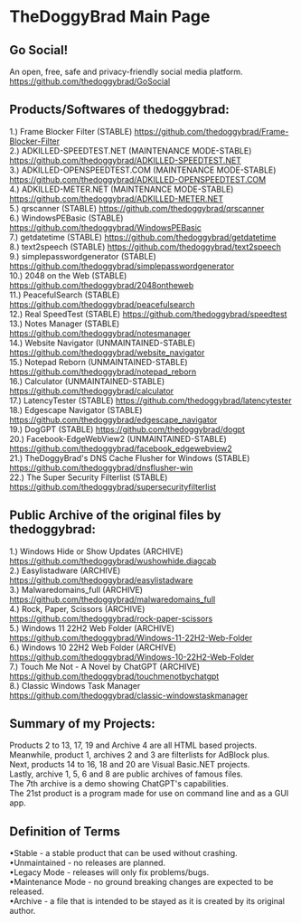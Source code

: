 # TheDoggyBrad Main Page

## Go Social! 
An open, free, safe and privacy-friendly social media platform.
<br>
https://github.com/thedoggybrad/GoSocial

## Products/Softwares of thedoggybrad:
1.) Frame Blocker Filter (STABLE) https://github.com/thedoggybrad/Frame-Blocker-Filter 
<br>
2.) ADKILLED-SPEEDTEST.NET (MAINTENANCE MODE-STABLE) https://github.com/thedoggybrad/ADKILLED-SPEEDTEST.NET
<br>
3.) ADKILLED-OPENSPEEDTEST.COM (MAINTENANCE MODE-STABLE) https://github.com/thedoggybrad/ADKILLED-OPENSPEEDTEST.COM
<br>
4.) ADKILLED-METER.NET (MAINTENANCE MODE-STABLE) https://github.com/thedoggybrad/ADKILLED-METER.NET
<br>
5.) qrscanner (STABLE) https://github.com/thedoggybrad/qrscanner
<br>
6.) WindowsPEBasic (STABLE) https://github.com/thedoggybrad/WindowsPEBasic
<br>
7.) getdatetime (STABLE) https://github.com/thedoggybrad/getdatetime
<br>
8.) text2speech (STABLE) https://github.com/thedoggybrad/text2speech
<br>
9.) simplepasswordgenerator (STABLE) https://github.com/thedoggybrad/simplepasswordgenerator
<br>
10.) 2048 on the Web (STABLE) https://github.com/thedoggybrad/2048ontheweb
<br>
11.) PeacefulSearch (STABLE) https://github.com/thedoggybrad/peacefulsearch
<br>
12.) Real SpeedTest (STABLE) https://github.com/thedoggybrad/speedtest
<br>
13.) Notes Manager (STABLE) https://github.com/thedoggybrad/notesmanager
<br>
14.) Website Navigator (UNMAINTAINED-STABLE) https://github.com/thedoggybrad/website_navigator
<br>
15.) Notepad Reborn (UNMAINTAINED-STABLE) https://github.com/thedoggybrad/notepad_reborn
<br>
16.) Calculator (UNMAINTAINED-STABLE) https://github.com/thedoggybrad/calculator
<br>
17.) LatencyTester (STABLE) https://github.com/thedoggybrad/latencytester
<br>
18.) Edgescape Navigator (STABLE) https://github.com/thedoggybrad/edgescape_navigator
<br>
19.) DogGPT (STABLE) https://github.com/thedoggybrad/dogpt
<br>
20.) Facebook-EdgeWebView2 (UNMAINTAINED-STABLE) https://github.com/thedoggybrad/facebook_edgewebview2
<br>
21.) TheDoggyBrad's DNS Cache Flusher for Windows (STABLE) https://github.com/thedoggybrad/dnsflusher-win
<br>
22.) The Super Security Filterlist (STABLE) https://github.com/thedoggybrad/supersecurityfilterlist


## Public Archive of the original files by thedoggybrad:
1.) Windows Hide or Show Updates (ARCHIVE) https://github.com/thedoggybrad/wushowhide.diagcab
<br>
2.) Easylistadware (ARCHIVE) https://github.com/thedoggybrad/easylistadware
<br>
3.) Malwaredomains_full (ARCHIVE) https://github.com/thedoggybrad/malwaredomains_full
<br>
4.) Rock, Paper, Scissors (ARCHIVE) https://github.com/thedoggybrad/rock-paper-scissors
<br>
5.) Windows 11 22H2 Web Folder (ARCHIVE) https://github.com/thedoggybrad/Windows-11-22H2-Web-Folder
<br>
6.) Windows 10 22H2 Web Folder (ARCHIVE) https://github.com/thedoggybrad/Windows-10-22H2-Web-Folder
<br>
7.) Touch Me Not - A Novel by ChatGPT (ARCHIVE) https://github.com/thedoggybrad/touchmenotbychatgpt
<br>
8.) Classic Windows Task Manager https://github.com/thedoggybrad/classic-windowstaskmanager

## Summary of my Projects:
Products 2 to 13, 17, 19 and Archive 4 are all HTML based projects.
<br>
Meanwhile, product 1, archives 2 and 3 are filterlists for AdBlock plus.
<br>
Next, products 14 to 16, 18 and 20 are Visual Basic.NET projects.
<br>
Lastly, archive 1, 5, 6 and 8 are public archives of famous files.
<br>
The 7th archive is a demo showing ChatGPT's capabilities.
<br>
The 21st product is a program made for use on command line and as a GUI app.


## Definition of Terms
•Stable - a stable product that can be used without crashing.
<br>
•Unmaintained - no releases are planned.
<br>
•Legacy Mode - releases will only fix problems/bugs.
<br>
•Maintenance Mode - no ground breaking changes are expected to be released.
<br>
•Archive - a file that is intended to be stayed as it is created by its original author.

